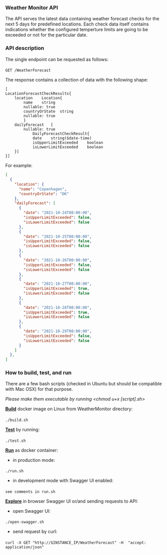 ### Weather Monitor API
The API serves the latest data containing weather forecast checks for the next 5 days for predefined locations.
Each check data itself contains indications whether the configured temperture limits are going to be exceeded or not for the particular date.

### API description
The single endpoint can be requested as follows:

#### 
    GET /WeatherForecast 

The response contains a collection of data with the following shape:

````schema
[
LocationForecastCheckResults{
    location	Location{
        name	string
        nullable: true
        countryOrState	string
        nullable: true
        }
    dailyForecast	[
        nullable: true
            DailyForecastCheckResult{
            date	string($date-time)
            isUpperLimitExceeded	boolean
            isLowerLimitExceeded	boolean
    }]
}]
````
For example:
````json
[
  {
    "location": {
      "name": "Copenhagen",
      "countryOrState": "DK"
    },
    "dailyForecast": [
      {
        "date": "2021-10-24T00:00:00",
        "isUpperLimitExceeded": false,
        "isLowerLimitExceeded": false
      },
      {
        "date": "2021-10-25T00:00:00",
        "isUpperLimitExceeded": false,
        "isLowerLimitExceeded": false
      },
      {
        "date": "2021-10-26T00:00:00",
        "isUpperLimitExceeded": false,
        "isLowerLimitExceeded": false
      },
      {
        "date": "2021-10-27T00:00:00",
        "isUpperLimitExceeded": true,
        "isLowerLimitExceeded": false
      },
      {
        "date": "2021-10-28T00:00:00",
        "isUpperLimitExceeded": true,
        "isLowerLimitExceeded": false
      },
      {
        "date": "2021-10-29T00:00:00",
        "isUpperLimitExceeded": false,
        "isLowerLimitExceeded": false
      }
    ]
  },
]
````

### How to build, test, and run

There are a few bash scripts (checked in Ubuntu but should be compatible with Mac OSX) for that purpose.

_Please make them executable by running <chmod u+x [script].sh>_ 

**[Build](build.sh)** docker image on Linux from WeatherMonitor directory:
####
    ./build.sh

**[Test](test.sh)** by running:
####
    ./test.sh

**[Run](run.sh)** as docker container:
- in production mode:
####
    ./run.sh
- in development mode with Swagger UI enabled:
####
    see comments in run.sh

**[Explore](open-swagger.sh)** in browser Swagger UI or/and sending requests to API:
- open Swagger UI:
####
    ./open-swagger.sh

- send request by curl:
####
    curl -X GET "http://$INSTANCE_IP/WeatherForecast" -H  "accept: application/json"
